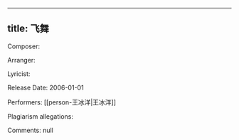 
---
title: 飞舞
---
Composer: 

Arranger: 

Lyricist: 

Release Date: 2006-01-01

Performers: [[person-王冰洋|王冰洋]]

Plagiarism allegations:


Comments:
null
